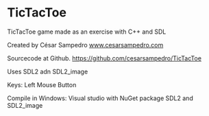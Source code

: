 # TicTacToe
TicTacToe game made as an exercise with C++ and SDL


Created by César Sampedro
www.cesarsampedro.com

Sourcecode at Github.
https://github.com/cesarsampedro/TicTacToe

Uses SDL2 adn SDL2_image

Keys:
	Left Mouse Button
  
  
Compile in Windows:
    Visual studio with NuGet package SDL2 and SDL2_image
